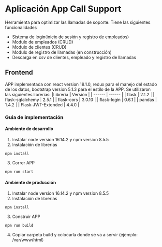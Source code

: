 # Aplicación App Call Support
Herramienta para optimizar las llamadas de soporte. Tiene las siguientes funcionalidades
* Sistema de login(inicio de sesión y registro de empleados)
* Modulo de empleados (CRUD)
* Modulo de clientes (CRUD)
* Modulo de registro de llamadas (en construcción)
* Descarga en csv de clientes, empleado y registro de llamadas
## Frontend
APP implementada con react version 18.1.0, redux para el manejo del estado de los datos, bootstrap version 5.1.3 para el estilo de la APP. Se utilizaron las siguientes librerias:
|Libreria | Version |
| ------ | ------ |
| flask | 2.1.2 |
| flask-sqlalchemy | 2.5.1 |
| flask-cors | 3.0.10 |
| flask-login | 0.6.1 |
| pandas | 1.4.2 |
| Flask-JWT-Extended | 4.4.0 |
### Guia de implementación
#### Ambiente de desarrollo
1. Instalar node version 16.14.2 y npm version 8.5.5
2. Instalación de librerias
```sh
npm install
```
3. Correr APP
```sh
npm run start
```
#### Ambiente de producción
1. Instalar node version 16.14.2 y npm version 8.5.5
2. Instalación de librerias
```sh
npm install
```
3. Construir APP
```sh
npm run build
```
4. Copiar carpeta build y colocarla donde se va a servir (ejemplo: /var/www/html)

